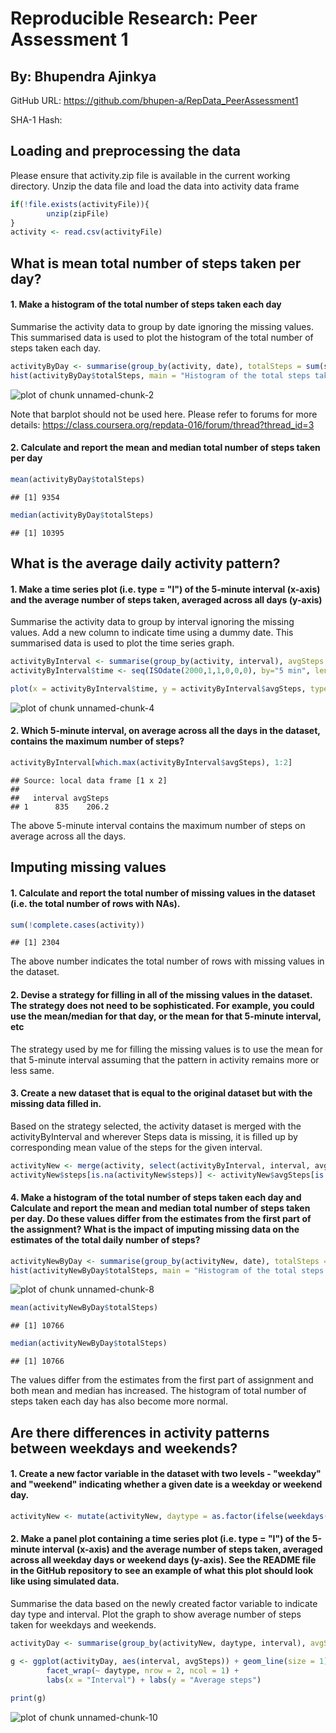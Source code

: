 # Reproducible Research: Peer Assessment 1
## By: Bhupendra Ajinkya
GitHub URL: https://github.com/bhupen-a/RepData_PeerAssessment1

SHA-1 Hash: 





## Loading and preprocessing the data
Please ensure that activity.zip file is available in the current working directory. Unzip the data file and load the data into activity data frame

```r
if(!file.exists(activityFile)){
        unzip(zipFile)
}
activity <- read.csv(activityFile)
```



## What is mean total number of steps taken per day?
#### 1. Make a histogram of the total number of steps taken each day
Summarise the activity data to group by date ignoring the missing values. This summarised data is used to plot the histogram of the total number of steps taken each day.

```r
activityByDay <- summarise(group_by(activity, date), totalSteps = sum(steps, na.rm = TRUE))
hist(activityByDay$totalSteps, main = "Histogram of the total steps taken each day", xlab = "Total steps")
```

![plot of chunk unnamed-chunk-2](./PA1_template_files/figure-html/unnamed-chunk-2.png) 

Note that barplot should not be used here. Please refer to forums for more details: 
https://class.coursera.org/repdata-016/forum/thread?thread_id=3

#### 2. Calculate and report the mean and median total number of steps taken per day

```r
mean(activityByDay$totalSteps)
```

```
## [1] 9354
```

```r
median(activityByDay$totalSteps)
```

```
## [1] 10395
```



## What is the average daily activity pattern?
#### 1. Make a time series plot (i.e. type = "l") of the 5-minute interval (x-axis) and the average number of steps taken, averaged across all days (y-axis)

Summarise the activity data to group by interval ignoring the missing values. Add a new column to indicate time using a dummy date. This summarised data is used to plot the time series graph.

```r
activityByInterval <- summarise(group_by(activity, interval), avgSteps = mean(steps, na.rm = TRUE))
activityByInterval$time <- seq(ISOdate(2000,1,1,0,0,0), by="5 min", length.out = length(activityByInterval$interval))

plot(x = activityByInterval$time, y = activityByInterval$avgSteps, type = "l", xlab = "Time", ylab ="Average Steps")
```

![plot of chunk unnamed-chunk-4](./PA1_template_files/figure-html/unnamed-chunk-4.png) 

#### 2. Which 5-minute interval, on average across all the days in the dataset, contains the maximum number of steps?

```r
activityByInterval[which.max(activityByInterval$avgSteps), 1:2]
```

```
## Source: local data frame [1 x 2]
## 
##   interval avgSteps
## 1      835    206.2
```
The above 5-minute interval contains the maximum number of steps on average across all the days.



## Imputing missing values
#### 1. Calculate and report the total number of missing values in the dataset (i.e. the total number of rows with NAs).

```r
sum(!complete.cases(activity))
```

```
## [1] 2304
```
The above number indicates the total number of rows with missing values in the dataset.

#### 2. Devise a strategy for filling in all of the missing values in the dataset. The strategy does not need to be sophisticated. For example, you could use the mean/median for that day, or the mean for that 5-minute interval, etc
The strategy used by me for filling the missing values is to use the mean for that 5-minute interval assuming that the pattern in activity remains more or less same.

#### 3. Create a new dataset that is equal to the original dataset but with the missing data filled in.
Based on the strategy selected, the activity dataset is merged with the activityByInterval and wherever Steps data is missing, it is filled up by corresponding mean value of the steps for the given interval.

```r
activityNew <- merge(activity, select(activityByInterval, interval, avgSteps), by="interval")
activityNew$steps[is.na(activityNew$steps)] <- activityNew$avgSteps[is.na(activityNew$steps)]
```

#### 4. Make a histogram of the total number of steps taken each day and Calculate and report the mean and median total number of steps taken per day. Do these values differ from the estimates from the first part of the assignment? What is the impact of imputing missing data on the estimates of the total daily number of steps?

```r
activityNewByDay <- summarise(group_by(activityNew, date), totalSteps = sum(steps))
hist(activityNewByDay$totalSteps, main = "Histogram of the total steps taken each day", xlab = "Total steps")
```

![plot of chunk unnamed-chunk-8](./PA1_template_files/figure-html/unnamed-chunk-8.png) 

```r
mean(activityNewByDay$totalSteps)
```

```
## [1] 10766
```

```r
median(activityNewByDay$totalSteps)
```

```
## [1] 10766
```
The values differ from the estimates from the first part of assignment and both mean and median has increased. The histogram of total number of steps taken each day has also become more normal.



## Are there differences in activity patterns between weekdays and weekends?
#### 1. Create a new factor variable in the dataset with two levels - "weekday" and "weekend" indicating whether a given date is a weekday or weekend day.

```r
activityNew <- mutate(activityNew, daytype = as.factor(ifelse(weekdays(as.Date(date)) %in% c("Saturday","Sunday"),"weekend","weekday")))
```

#### 2. Make a panel plot containing a time series plot (i.e. type = "l") of the 5-minute interval (x-axis) and the average number of steps taken, averaged across all weekday days or weekend days (y-axis). See the README file in the GitHub repository to see an example of what this plot should look like using simulated data.
Summarise the data based on the newly created factor variable to indicate day type and interval. Plot the graph to show average number of steps taken for weekdays and weekends.

```r
activityDay <- summarise(group_by(activityNew, daytype, interval), avgSteps = mean(steps))

g <- ggplot(activityDay, aes(interval, avgSteps)) + geom_line(size = 1) +
        facet_wrap(~ daytype, nrow = 2, ncol = 1) +
        labs(x = "Interval") + labs(y = "Average steps")
        
print(g)
```

![plot of chunk unnamed-chunk-10](./PA1_template_files/figure-html/unnamed-chunk-10.png) 
